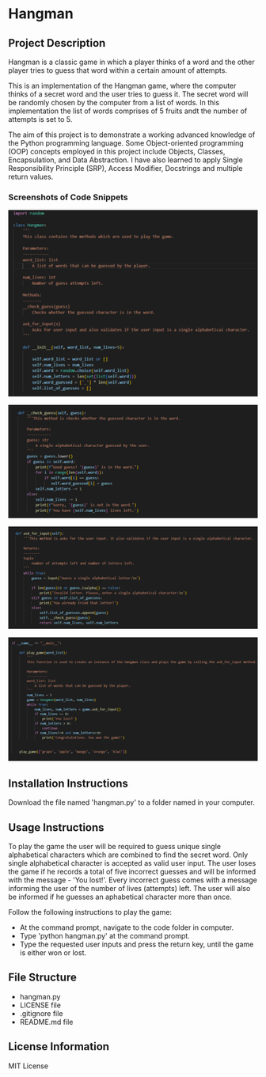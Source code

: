 # Hangman
## Project Description
Hangman is a classic game in which a player thinks of a word and the other player tries to guess that word within a certain amount of attempts.

This is an implementation of the Hangman game, where the computer thinks of a secret word and the user tries to guess it. The secret word will be randomly chosen by the computer from a list of words. In this implementation the list of words comprises of 5 fruits andt the number of attempts is set to 5.

The aim of this project is to demonstrate a working advanced knowledge of the Python programming language. Some Object-oriented programming (OOP) concepts employed in this project include Objects, Classes, Encapsulation, and Data Abstraction. I have also learned to apply Single Responsibility Principle (SRP), Access Modifier, Docstrings and multiple return values.


### Screenshots of Code Snippets 
![Hangman Init](/hangman_init_code.png)

![Check Guess](/check_guess_code.png)

![Ask For Input](/ask_for_input_code.png)

![Play Gamet](/play_game_code.png)

## Installation Instructions
Download the file named 'hangman.py' to a folder named in your computer.

## Usage Instructions
To play the game the user will be required to guess unique single alphabetical characters which are combined to find the secret word. Only single alphabetical character is accepted as valid user input.  The user loses the game if he records a total of five incorrect guesses and will be informed with the message - 'You lost!'.
Every incorrect guess comes with a message informing the user of the number of lives (attempts) left. The user will also be informed if he guesses an aphabetical character more than once.

Follow the following instructions to play the game:
- At the command prompt, navigate to the code folder in computer.
- Type 'python hangman.py' at the command prompt.
- Type the requested user inputs and press the return key, until the game is either won or lost.

## File Structure
- hangman.py
- LICENSE file
- .gitignore file
- README.md file

## License Information
MIT License
